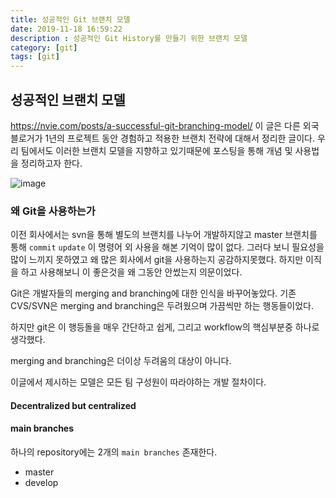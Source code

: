 ```yaml
---
title: 성공적인 Git 브랜치 모델
date: 2019-11-18 16:59:22
description : 성공적인 Git History를 만들기 위한 브랜치 모델
category: [git]
tags: [git]
---
```


## 성공적인 브랜치 모델

<https://nvie.com/posts/a-successful-git-branching-model/>
이 글은 다른 외국 블로거가 1년의 프로젝트 동안 경험하고 적용한 브랜치 전략에 대해서 정리한 글이다. 우리 팀에서도 이러한 브랜치 모델을 지향하고 있기때문에 포스팅을 통해 개념 및 사용법을 정리하고자 한다.

![image](https://user-images.githubusercontent.com/24283191/69035324-be8a6f80-0a26-11ea-941a-2ebc378de241.png)

### 왜 Git을 사용하는가

이전 회사에서는 svn을 통해 별도의 브랜치를 나누어 개발하지않고 master 브랜치를 통해 `commit` `update` 이 명령어 외 사용을 해본 기억이 많이 없다. 그러다 보니 필요성을 많이 느끼지 못하였고 왜 많은 회사에서 git을 사용하는지 공감하지못했다. 하지만 이직을 하고 사용해보니 이 좋은것을 왜 그동안 안썼는지 의문이었다.

Git은 개발자들의 merging and branching에 대한 인식을 바꾸어놓았다. 기존 CVS/SVN은 merging and branching은 두려웠으며 가끔씩만 하는 행동들이었다.

하지만 git은 이 행등돌을 매우 간단하고 쉽게, 그리고 workflow의 핵심부분중 하나로 생각했다.

merging and branching은 더이상 두려움의 대상이 아니다.

이글에서 제시하는 모델은 모든 팀 구성원이 따라야하는 개발 절차이다.

#### Decentralized but centralized

#### main branches

하나의 repository에는 2개의 `main branches` 존재한다.

* master
* develop
